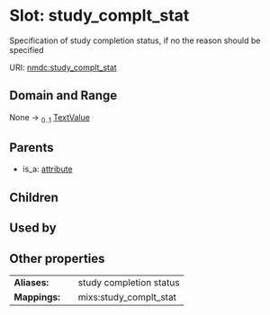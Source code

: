 
# Slot: study_complt_stat


Specification of study completion status, if no the reason should be specified

URI: [nmdc:study_complt_stat](https://microbiomedata/meta/study_complt_stat)


## Domain and Range

None &#8594;  <sub>0..1</sub> [TextValue](TextValue.md)

## Parents

 *  is_a: [attribute](attribute.md)

## Children


## Used by


## Other properties

|  |  |  |
| --- | --- | --- |
| **Aliases:** | | study completion status |
| **Mappings:** | | mixs:study_complt_stat |

